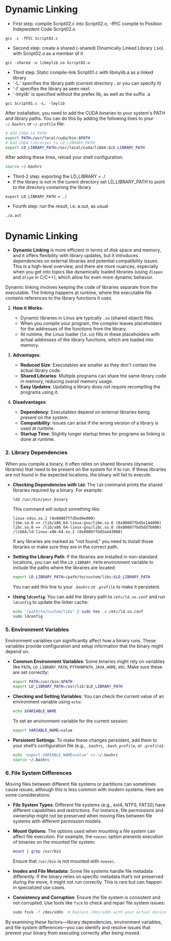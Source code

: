 # Dynamic Linking

- First step: compile Script02.c into Script02.o, -fPIC compile to Position Independent Code Script02.o
```
gcc -c -fPIC Script02.c
```

- Second step: create a shared (-shared) Dinamically Linked Library (.so) with Script02.o as a member of it
```
gcc -shared -o libmylib.so Script02.o
```

- Third step: Static compile-link Script01.c with libmylib.a as a linked library
- '-L.' specifies the library path (current directory . or you can specify it)
- '-l' specifies the library as seen next
- '-lmylib' is specified without the prefex lib, as well as the suffix .a
```
gcc Script01.c -L. -lmylib
```

After installation, you need to add the CUDA binaries to your system's PATH and library paths. You can do this by adding the following lines to your `~/.bashrc` or `~/.profile` file:

```bash
# Add CUDA to PATH
export PATH=/usr/local/cuda/bin:$PATH
# Add CUDA libraries to LD_LIBRARY_PATH
export LD_LIBRARY_PATH=/usr/local/cuda/lib64:$LD_LIBRARY_PATH
```

After adding these lines, reload your shell configuration:

```bash
source ~/.bashrc
```

- Third-2 step: exporting the LD_LIBRARY = ./
- If the library is not in the curent directory set LD_LIBRARY_PATH to point to the directory containing the library
```
export LD_LIBRARY_PATH = ./
```

- Fourth step: run the result, i.e. a.out, as usual
```
./a.out
```

# Dynamic Linking
- **Dynamic Linking** is more efficient in terms of disk space and memory, and it offers flexibility with library updates, but it introduces dependencies on external libraries and potential compatibility issues. 
This is a high-level overview, and there are more nuances, especially when you get into topics like dynamically loaded libraries (using `dlopen` and `dlsym` in C/C++), which allow for even more dynamic behavior.

Dynamic linking involves keeping the code of libraries separate from the executable. 
The linking happens at runtime, where the executable file contains references to the library functions it uses.

2. **How it Works**:
   - Dynamic libraries in Linux are typically `.so` (shared object) files.
   - When you compile your program, the compiler leaves placeholders for the addresses of the functions from the library.
   - At runtime, the Linux loader (`ld.so`) fills in these placeholders with actual addresses of the library functions, which are loaded into memory.

3. **Advantages**:
   - **Reduced Size**: Executables are smaller as they don't contain the actual library code.
   - **Shared Libraries**: Multiple programs can share the same library code in memory, reducing overall memory usage.
   - **Easy Updates**: Updating a library does not require recompiling the programs using it.

4. **Disadvantages**:
   - **Dependency**: Executables depend on external libraries being present on the system.
   - **Compatibility**: Issues can arise if the wrong version of a library is used at runtime.
   - **Startup Time**: Slightly longer startup times for programs as linking is done at runtime.


### 2. Library Dependencies

When you compile a binary, it often relies on shared libraries (dynamic libraries) that need to be present on the system for it to run. If these libraries are not found in the expected locations, the binary will fail to execute.

- **Checking Dependencies with `ldd`**:
  The `ldd` command prints the shared libraries required by a binary. For example:
  ```sh
  ldd /usr/bin/your_binary
  ```
  This command will output something like:
  ```
  linux-vdso.so.1 (0x00007ffd5ed9e000)
  libm.so.6 => /lib/x86_64-linux-gnu/libm.so.6 (0x00007fbd5e144000)
  libc.so.6 => /lib/x86_64-linux-gnu/libc.so.6 (0x00007fbd5dd7b000)
  /lib64/ld-linux-x86-64.so.2 (0x00007fbd5e443000)
  ```
  If any libraries are marked as "not found," you need to install those libraries or make sure they are in the correct path.

- **Setting the Library Path**:
  If the libraries are installed in non-standard locations, you can set the `LD_LIBRARY_PATH` environment variable to include the paths where the libraries are located:
  ```sh
  export LD_LIBRARY_PATH=/path/to/custom/libs:$LD_LIBRARY_PATH
  ```
  You can add this line to your `.bashrc` or `.profile` to make it persistent.

- **Using `ldconfig`**:
  You can add the library path to `/etc/ld.so.conf` and run `ldconfig` to update the linker cache:
  ```sh
  echo "/path/to/custom/libs" | sudo tee -a /etc/ld.so.conf
  sudo ldconfig
  ```

### 5. Environment Variables

Environment variables can significantly affect how a binary runs. These variables provide configuration and setup information that the binary might depend on.

- **Common Environment Variables**:
  Some binaries might rely on variables like `PATH`, `LD_LIBRARY_PATH`, `PYTHONPATH`, `JAVA_HOME`, etc. Make sure these are set correctly:
  ```sh
  export PATH=/usr/bin:$PATH
  export LD_LIBRARY_PATH=/usr/lib:$LD_LIBRARY_PATH
  ```

- **Checking and Setting Variables**:
  You can check the current value of an environment variable using `echo`:
  ```sh
  echo $VARIABLE_NAME
  ```
  To set an environment variable for the current session:
  ```sh
  export VARIABLE_NAME=value
  ```

- **Persistent Settings**:
  To make these changes persistent, add them to your shell’s configuration file (e.g., `.bashrc`, `.bash_profile`, or `.profile`):
  ```sh
  echo 'export VARIABLE_NAME=value' >> ~/.bashrc
  source ~/.bashrc
  ```

### 6. File System Differences

Moving files between different file systems or partitions can sometimes cause issues, although this is less common with modern systems. Here are some considerations:

- **File System Types**:
  Different file systems (e.g., ext4, NTFS, FAT32) have different capabilities and restrictions. For instance, file permissions and ownership might not be preserved when moving files between file systems with different permission models.

- **Mount Options**:
  The options used when mounting a file system can affect file execution. For example, the `noexec` option prevents execution of binaries on the mounted file system:
  ```sh
  mount | grep /usr/bin
  ```
  Ensure that `/usr/bin` is not mounted with `noexec`.

- **Inodes and File Metadata**:
  Some file systems handle file metadata differently. If the binary relies on specific metadata that’s not preserved during the move, it might not run correctly. This is rare but can happen in specialized use cases.

- **Consistency and Corruption**:
  Ensure the file system is consistent and not corrupted. Use tools like `fsck` to check and repair file system issues:
  ```sh
  sudo fsck -f /dev/sdXn  # Replace /dev/sdXn with your actual device identifier
  ```

By examining these factors—library dependencies, environment variables, and file system differences—you can identify and resolve issues that prevent your binary from executing correctly after being moved.
